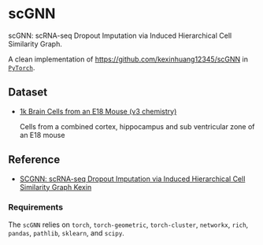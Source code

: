 # scGNN
scGNN: scRNA-seq Dropout Imputation via Induced Hierarchical Cell Similarity Graph.

A clean implementation of https://github.com/kexinhuang12345/scGNN in [`PyTorch`](https://pytorch.org/).

## Dataset
* [1k Brain Cells from an E18 Mouse (v3 chemistry)](https://www.10xgenomics.com/resources/datasets/1-k-brain-cells-from-an-e-18-mouse-v-3-chemistry-3-standard-3-0-0)

    Cells from a combined cortex, hippocampus and sub ventricular zone of an E18 mouse

## Reference
* [SCGNN: scRNA-seq Dropout Imputation via Induced Hierarchical Cell Similarity Graph Kexin](http://arxiv.org/abs/2008.03322)

### Requirements
The `scGNN` relies on `torch`, `torch-geometric`, `torch-cluster`, `networkx`, `rich`, `pandas`, `pathlib`, `sklearn`, and `scipy`.